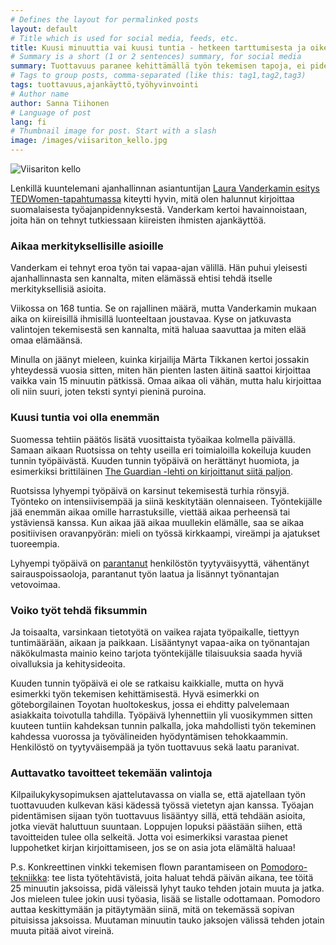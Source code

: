```yaml
---
# Defines the layout for permalinked posts
layout: default
# Title which is used for social media, feeds, etc.
title: Kuusi minuuttia vai kuusi tuntia - hetkeen tarttumisesta ja oikeiden asioiden tekemisestä
# Summary is a short (1 or 2 sentences) summary, for social media
summary: Tuottavuus paranee kehittämällä työn tekemisen tapoja, ei pidentämällä työpaikalla vietettyä aikaa.
# Tags to group posts, comma-separated (like this: tag1,tag2,tag3)
tags: tuottavuus,ajankäyttö,työhyvinvointi
# Author name
author: Sanna Tiihonen
# Language of post
lang: fi
# Thumbnail image for post. Start with a slash
image: /images/viisariton_kello.jpg
---
```


![Viisariton kello](https://sannatiihonen.github.io/images/viisariton_kello.jpg)

Lenkillä kuuntelemani ajanhallinnan asiantuntijan [Laura Vanderkamin
esitys TEDWomen-tapahtumassa](https://www.ted.com/talks/laura_vanderkam_how_to_gain_control_of_your_free_time#t-285876) kiteytti hyvin, mitä olen halunnut
kirjoittaa suomalaisesta työajanpidennyksestä. Vanderkam kertoi
havainnoistaan, joita hän on tehnyt tutkiessaan kiireisten ihmisten
ajankäyttöä.

### Aikaa merkityksellisille asioille

Vanderkam ei tehnyt eroa työn tai vapaa-ajan välillä. Hän puhui
yleisesti ajanhallinnasta sen kannalta, miten elämässä ehtisi tehdä
itselle merkityksellisiä asioita.

Viikossa on 168 tuntia. Se on rajallinen määrä, mutta Vanderkamin
mukaan aika on kiireisillä ihmisillä luonteeltaan joustavaa. Kyse on
jatkuvasta valintojen tekemisestä sen kannalta, mitä haluaa saavuttaa
ja miten elää omaa elämäänsä.

Minulla on jäänyt mieleen, kuinka kirjailija Märta Tikkanen kertoi
jossakin yhteydessä vuosia sitten, miten hän pienten lasten äitinä
saattoi kirjoittaa vaikka vain 15 minuutin pätkissä. Omaa aikaa oli
vähän, mutta halu kirjoittaa oli niin suuri, joten teksti syntyi
pieninä puroina.

### Kuusi tuntia voi olla enemmän

Suomessa tehtiin päätös lisätä vuosittaista työaikaa kolmella
päivällä. Samaan aikaan Ruotsissa on tehty useilla eri toimialoilla
kokeiluja kuuden tunnin työpäivästä. Kuuden tunnin työpäivä on
herättänyt huomiota, ja esimerkiksi brittiläinen [The Guardian -lehti
on kirjoittanut siitä paljon](https://www.theguardian.com/commentisfree/2017/jan/06/ignore-headlines-six-hour-working-day-swedish).

Ruotsissa lyhyempi työpäivä on karsinut tekemisestä turhia
rönsyjä. Työnteko on intensiivisempää ja siinä keskitytään
olennaiseen. Työntekijälle jää enemmän aikaa omille
harrastuksille, viettää aikaa perheensä tai ystäviensä kanssa. Kun
aikaa jää aikaa muullekin elämälle, saa se aikaa positiivisen
oravanpyörän: mieli on työssä kirkkaampi, vireämpi ja ajatukset
tuoreempia.

Lyhyempi työpäivä on
[parantanut](https://www.theguardian.com/world/2015/sep/17/efficiency-up-turnover-down-sweden-experiments-with-six-hour-working-day)
henkilöstön tyytyväisyyttä, vähentänyt sairauspoissaoloja, parantanut
työn laatua ja lisännyt työnantajan vetovoimaa.

### Voiko työt tehdä fiksummin

Ja toisaalta, varsinkaan tietotyötä on vaikea rajata työpaikalle,
tiettyyn tuntimäärään, aikaan ja paikkaan. Lisääntynyt vapaa-aika on
työnantajan näkökulmasta mainio keino tarjota työntekijälle
tilaisuuksia saada hyviä oivalluksia ja kehitysideoita.

Kuuden tunnin työpäivä ei ole se ratkaisu kaikkialle, mutta on hyvä
esimerkki työn tekemisen kehittämisestä. Hyvä esimerkki on
göteborgilainen Toyotan huoltokeskus, jossa ei ehditty palvelemaan
asiakkaita toivotulla tahdilla. Työpäivä lyhennettiin yli vuosikymmen
sitten kuuteen tuntiin kahdeksan tunnin palkalla, joka mahdollisti
työn tekeminen kahdessa vuorossa ja työvälineiden hyödyntämisen
tehokkaammin. Henkilöstö on tyytyväisempää ja työn tuottavuus sekä
laatu paranivat.

### Auttavatko tavoitteet tekemään valintoja

Kilpailukykysopimuksen ajattelutavassa on vialla se, että ajatellaan
työn tuottavuuden kulkevan käsi kädessä työssä vietetyn ajan
kanssa. Työajan pidentämisen sijaan työn tuottavuus lisääntyy sillä,
että tehdään asioita, jotka vievät haluttuun suuntaan. Loppujen
lopuksi päästään siihen, että tavoitteiden tulee olla selkeitä. Jotta
voi esimerkiksi varastaa pienet luppohetket kirjan kirjoittamiseen,
jos se on asia jota elämältä haluaa!

P.s. Konkreettinen vinkki tekemisen flown parantamiseen on
[Pomodoro-tekniikka](https://en.wikipedia.org/wiki/Pomodoro_Technique): tee lista työtehtävistä, joita haluat tehdä päivän
aikana, tee töitä 25 minuutin jaksoissa, pidä väleissä lyhyt tauko
tehden jotain muuta ja jatka. Jos mieleen tulee jokin uusi työasia,
lisää se listalle odottamaan. Pomodoro auttaa keskittymään ja
pitäytymään siinä, mitä on tekemässä sopivan pituisissa
jaksoissa. Muutaman minuutin tauko jaksojen välissä tehden jotain
muuta pitää aivot vireinä.
